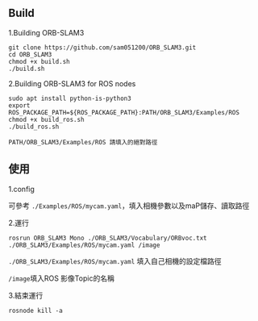 
Build
---

1.Building ORB-SLAM3

    git clone https://github.com/sam051200/ORB_SLAM3.git 
	cd ORB_SLAM3 
	chmod +x build.sh 
	./build.sh 
2.Building ORB-SLAM3 for ROS nodes 

    sudo apt install python-is-python3 
  	export ROS_PACKAGE_PATH=${ROS_PACKAGE_PATH}:PATH/ORB_SLAM3/Examples/ROS 
	chmod +x build_ros.sh 
   	./build_ros.sh
`PATH/ORB_SLAM3/Examples/ROS 請填入的絕對路徑`

使用
---
1.config

可參考 `./Examples/ROS/mycam.yaml`，填入相機參數以及maP儲存、讀取路徑

2.運行

	rosrun ORB_SLAM3 Mono ./ORB_SLAM3/Vocabulary/ORBvoc.txt ./ORB_SLAM3/Examples/ROS/mycam.yaml /image
`./ORB_SLAM3/Examples/ROS/mycam.yaml` 填入自己相機的設定檔路徑

`/image`填入ROS 影像Topic的名稱

3.結束運行

	rosnode kill -a



   
